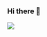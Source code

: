 ### Hi there 👋


<img src="https://github-readme-stats.vercel.app/api?username=momodaka&show_icons=true&icon_color=0366d6&text_color=24292e&bg_color=ffffff&hide_title=true" />


<!--
**momodaka/momodaka** is a ✨ _special_ ✨ repository because its `README.md` (this file) appears on your GitHub profile.

Here are some ideas to get you started:

- 🔭 I’m currently working on ...
- 🌱 I’m currently learning ...
- 👯 I’m looking to collaborate on ...
- 🤔 I’m looking for help with ...
- 💬 Ask me about ...
- 📫 How to reach me: ...
- 😄 Pronouns: ...
- ⚡ Fun fact: ...
-->

